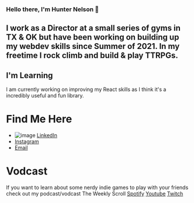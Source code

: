 ### Hello there, I'm Hunter Nelson 🧗

I work as a Director at a small series of gyms in TX & OK but have been working on building up my webdev skills since Summer of 2021. In my freetime I rock climb and build & play TTRPGs.
---

## I'm Learning

I am currently working on improving my React skills as I think it's a incredibly useful and fun library. 


# Find Me Here
* ![image](https://user-images.githubusercontent.com/93629002/163698725-db9ed42c-333c-4ef6-b139-3aa330787c2e.png) [LinkedIn](https://www.linkedin.com/in/hunter-k-nelson/)
* [Instagram](https://www.instagram.com/the_fitness_hippie/)
* [Email](mailto:huntknelson@gmail.com)

# Vodcast

If you want to learn about some nerdy indie games to play with your friends check out my podcast/vodcast The Weekly Scroll
[Spotify](https://open.spotify.com/show/3ImMl6cwPn6kgydbl5j3Jf?si=34844598dbf9461f)
[Youtube](https://youtu.be/UUpSnEFay5s)
[Twitch](https://www.twitch.tv/theadventurearchive)

<!--
**Father-of-Cats/Father-of-Cats** is a ✨ _special_ ✨ repository because its `README.md` (this file) appears on your GitHub profile.

Here are some ideas to get you started:

- 🔭 I’m currently working on ...
- 🌱 I’m currently learning ...
- 👯 I’m looking to collaborate on ...
- 🤔 I’m looking for help with ...
- 💬 Ask me about ...
- 📫 How to reach me: ...
- 😄 Pronouns: ...
- ⚡ Fun fact: ...
-->
